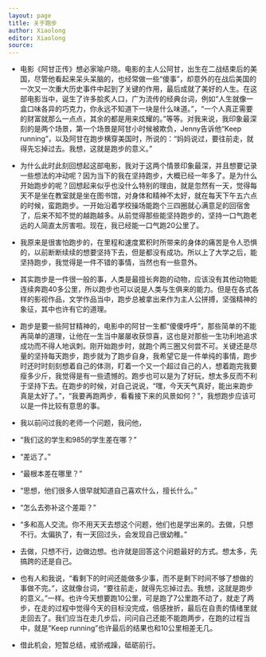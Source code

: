 ```yaml
---
layout: page
title: 关于跑步
author: Xiaolong
editor: Xiaolong
source: 
---
```


- 电影《阿甘正传》想必家喻户晓。电影的主人公阿甘，出生在二战结束后的美国，尽管他看起来呆头呆脑的，也经常做一些“傻事”，却意外的在战后美国的一次又一次重大历史事件中起到了关键的作用，最后成就了美好的人生。在这部电影当中，诞生了许多脍炙人口，广为流传的经典台词，例如“人生就像一盒口味各异的巧克力，你永远不知道下一块是什么味道。”，“一个人真正需要的财富就那么一点点，其余的都是用来炫耀的。”等等。对我来说，我印象最深刻的是两个场景，第一个场景是阿甘小时候被欺负，Jenny告诉他“Keep running”，以及阿甘在跑步横穿美国时，所说的：“妈妈说过，要往前走，就得先忘掉过去。我想，这就是跑步的意义。”

- 为什么此时此刻回想起这部电影，我对于这两个情景印象最深，并且想要记录一些想法的冲动呢？因为当下的我在坚持跑步，大概已经一年多了。是为什么开始跑步的呢？回想起来似乎也没什么特别的理由，就是忽然有一天，觉得每天不是坐在教室就是坐在图书馆，对身体和精神不太好，就在每天下午五六点的时候，蛮跑跑步。一开始沿着学校操场能跑个三四圈就心满意足的回宿舍了，后来不知不觉的越跑越多。从前觉得那些能坚持跑步的，坚持一口气跑老远的人简直太厉害啦。现在，我已经能一口气跑20公里了。


- 我原来是很害怕跑步的，在里程和速度累积时所带来的身体的痛苦是令人恐惧的，以前断断续续的想要坚持下去，但是都没有成功。所以上了大学之后，能坚持跑步，我觉得是一件不错的事情，当然也有一些意外。

- 其实跑步是一件很一般的事，人类是最擅长奔跑的动物，应该没有其他动物能连续奔跑40多公里，所以跑步也可以说是人类与生俱来的能力。但是在各式各样的影视作品，文学作品当中，跑步总被拿出来作为主人公拼搏，坚强精神的象征，其中也许有它的道理。

- 跑步是要一些阿甘精神的，电影中的阿甘一生都“傻傻呼呼”，那些简单的不能再简单的道理，让他在一生当中屡屡收获惊喜，这也是对那些一生功利地追求成功而不得人地讽刺。刚开始跑步时，就跑个两三圈又何尝不可。关键还是尽量的坚持每天跑步，跑步就为了跑步自身，我希望它是一件单纯的事情，跑步时还时时刻刻想着自己的体测，盯着一个又一个超过自己的人，想着跑完我要瘦多少斤，我觉得是有一些遗憾的。跑步也可以是为了好玩，想太多反而不利于坚持下去。在跑步的时候，对自己说说，“嘿，今天天气真好，能出来跑步真是太好了。”，“我要再跑两步，看看接下来的风景如何？”，我想跑步应该可以是一件比较有意思的事。

- 我以前问过我的老师一个问题，我问他，
- “我们这的学生和985的学生差在哪？”
- “差远了。”
- “最根本差在哪里？”
- “思想，他们很多人很早就知道自己喜欢什么，擅长什么。”
- “怎么去弥补这个差距？”
- “多和高人交流。你不用天天去想这个问题，他们也是学出来的。去做，只想不行。太偏执了，有一天回过头，会发现自己很幼稚。”
- 去做，只想不行，边做边想。也许就是回答这个问题最好的方式。想太多，先搞跨的还是自己。
- 也有人和我说，“看剩下的时间还能做多少事，而不是剩下时间不够了想做的事做不完。”，这就像台词，“要往前走，就得先忘掉过去。我想，这就是跑步的意义。”一样。也许今天想要跑10公里，可是跑了7公里跑不动了，就走了两步，在走的过程中觉得今天的目标没完成，倍感挫折，最后在自责的情绪里就走回去了。我们应当在走几步后，问问自己还能不能跑两步，在跑的过程当中，就是“Keep running”也许最后的结果也和10公里相差无几。
- 借此机会，短暂总结，戒骄戒躁，砥砺前行。

